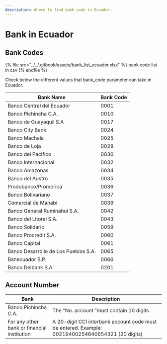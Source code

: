 ```yaml
---
description: Where to find bank code in Ecuador.
---
```


# Bank in Ecuador

## Bank Codes

{% file src="../../.gitbook/assets/bank_list_ecuador.xlsx" %}
bank code list in csv
{% endfile %}

Check below the different values that bank\_code parameter can take in Ecuador.

| Bank Name                            | Bank Code |
| ------------------------------------ | --------- |
| Banco Central del Ecuador            | 0001      |
| Banco Pichincha C.A.                 | 0010      |
| Banco de Guayaquil S.A               | 0017      |
| Banco City Bank                      | 0024      |
| Banco Machala                        | 0025      |
| Banco de Loja                        | 0029      |
| Banco del Pacifico                   | 0030      |
| Banco Internacional                  | 0032      |
| Banco Amazonas                       | 0034      |
| Banco del Austro                     | 0035      |
| Produbanco/Promerica                 | 0036      |
| Banco Bolivariano                    | 0037      |
| Comercial de Manabi                  | 0039      |
| Banco General Ruminahui S.A.         | 0042      |
| Banco del Litoral S.A.               | 0043      |
| Banco Solidario                      | 0059      |
| Banco Procredit S.A.                 | 0060      |
| Banco Capital                        | 0061      |
| Banco Desarrollo de Los Pueblos S.A. | 0065      |
| Banecuador B.P.                      | 0066      |
| Banco Delbank S.A.                   | 0201      |

## Account Number

| Bank                                        | Description                                                                                      |
| ------------------------------------------- | ------------------------------------------------------------------------------------------------ |
| Banco Pichincha C.A.                        | The “No. account ”must contain 10 digits                                                         |
| For any other bank or financial institution | A 20-digit CCI interbank account code must be entered. Example: 00219400254640654321 (20 digits) |
